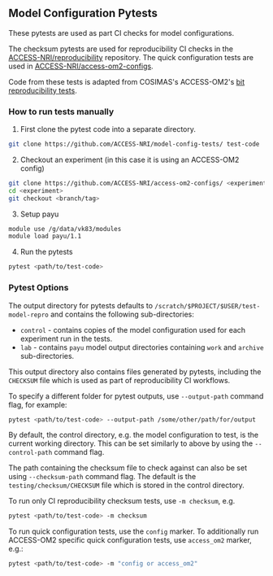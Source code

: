 ## Model Configuration Pytests

These pytests are used as part CI checks for model configurations.

The checksum pytests are used for reproducibility CI checks in the [ACCESS-NRI/reproducibility](https://github.com/ACCESS-NRI/reproducibility) repository. The quick configuration tests are used in 
[ACCESS-NRI/access-om2-configs](https://github.com/ACCESS-NRI/access-om2-configs).

Code from these tests is adapted from COSIMAS's ACCESS-OM2's [
bit reproducibility tests](https://github.com/COSIMA/access-om2/blob/master/test/test_bit_reproducibility.py).

### How to run tests manually

1. First clone the pytest code into a separate directory.
```sh
git clone https://github.com/ACCESS-NRI/model-config-tests/ test-code
```

2. Checkout an experiment (in this case it is using an ACCESS-OM2 config)
```sh
git clone https://github.com/ACCESS-NRI/access-om2-configs/ <experiment>
cd <experiment>
git checkout <branch/tag>
```

3. Setup payu
```sh
module use /g/data/vk83/modules
module load payu/1.1
```

4. Run the pytests
```sh
pytest <path/to/test-code>
```

### Pytest Options

The output directory for pytests defaults to `/scratch/$PROJECT/$USER/test-model-repro` and contains the following sub-directories:
- `control` - contains copies of the model configuration used for each experiment run in the tests.
- `lab` - contains `payu` model output directories containing `work` and `archive` sub-directories.

This output directory also contains files generated by pytests, including the `CHECKSUM` file which is used as part of reproducibility CI workflows.

To specify a different folder for pytest outputs, use `--output-path` command flag, for example:

```sh
pytest <path/to/test-code> --output-path /some/other/path/for/output
```

By default, the control directory, e.g. the model configuration to test, is the current working directory. This can be set similarly to above by using the 
`--control-path` command flag.

The path containing the checksum file to check against can also be set using
`--checksum-path` command flag. The default is the `testing/checksum/CHECKSUM`
file which is stored in the control directory.

To run only CI reproducibility checksum tests, use `-m checksum`, e.g.

```sh
pytest <path/to/test-code> -m checksum
```

To run quick configuration tests, use the `config` marker. To additionally run
ACCESS-OM2 specific quick configuration tests, use `access_om2` marker,
e.g.:

```sh
pytest <path/to/test-code> -m "config or access_om2"
```
